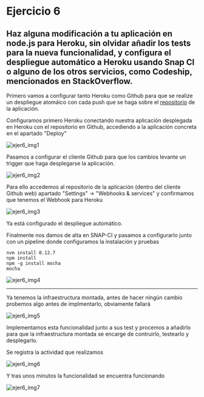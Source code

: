 # Ejercicio 6

## Haz alguna modificación a tu aplicación en node.js para Heroku, sin olvidar añadir los tests para la nueva funcionalidad, y configura el despliegue automático a Heroku usando Snap CI o alguno de los otros servicios, como Codeship, mencionados en StackOverflow.

Primero vamos a configurar tanto Heroku como Github para que se realize un despliegue atomáico con cada push que se haga sobre el [repositorio](https://github.com/alcasla/AppTema2) de la aplicación.

Configuramos primero Heroku conectando nuestra aplicación desplegada en Heroku con el repositorio en Github, accediendo a la aplicación concreta en el apartado "Deploy" 

![ejer6_img1](http://googledrive.com/host/0B5Yam2FWqtZPOUY1RGEyY1ZKLXM/Ejercicio6_1.png)

Pasamos a configurar el cliente Github para que los cambios levante un trigger que haga desplegarse la aplicación.

![ejer6_img2](http://googledrive.com/host/0B5Yam2FWqtZPOUY1RGEyY1ZKLXM/Ejercicio6_2.png)

Para ello accedemos al repositorio de la aplicación (dentro del cliente Github web) apartado "Settings" -> "Webhooks & services" y confirmamos que tenemos el Webhook para Heroku

![ejer6_img3](http://googledrive.com/host/0B5Yam2FWqtZPOUY1RGEyY1ZKLXM/Ejercicio6_3.png)

Ya está configurado el despliegue automático.

Finalmente nos damos de alta en SNAP-CI y pasamos a configurarlo junto con un pipeline donde configuramos la instalación y pruebas

```
nvm install 0.12.7
npm install
npm -g install mocha
mocha
```

![ejer6_img4](http://googledrive.com/host/0B5Yam2FWqtZPOUY1RGEyY1ZKLXM/Ejercicio6_4.png)

----------------------------------------------------

Ya tenemos la infraestructura montada, antes de hacer ningún cambio probemos algo antes de implmentarlo, obviamente fallará

![ejer6_img5](http://googledrive.com/host/0B5Yam2FWqtZPOUY1RGEyY1ZKLXM/Ejercicio6_5.png)

Implementamos esta funcionalidad junto a sus test y procemos a añadirlo para que la infraestructura montada se encarge de contruirlo, testearlo y desplegarlo.

Se registra la actividad que realizamos

![ejer6_img6](http://googledrive.com/host/0B5Yam2FWqtZPOUY1RGEyY1ZKLXM/Ejercicio6_6.png)

Y tras unos minutos la funcionalidad se encuentra funcionando

![ejer6_img7](http://googledrive.com/host/0B5Yam2FWqtZPOUY1RGEyY1ZKLXM/Ejercicio6_7.png)